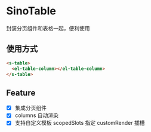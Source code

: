 # SinoTable

封装分页组件和表格一起，便利使用

## 使用方式

```html
<s-table>
  <el-table-column></el-table-column>
</s-table>
```

## Feature

- [x] 集成分页组件
- [x] columns 自动渲染
- [x] 支持自定义模板 scopedSlots 指定 customRender 插槽